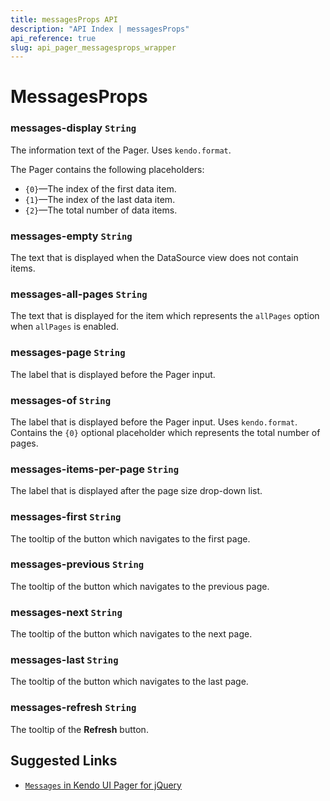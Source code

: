 ```yaml
---
title: messagesProps API
description: "API Index | messagesProps"
api_reference: true
slug: api_pager_messagesprops_wrapper
---
```


# MessagesProps

### messages-display `String`

The information text of the Pager. Uses `kendo.format`.

The Pager contains the following placeholders:

* `{0}`&mdash;The index of the first data item.
* `{1}`&mdash;The index of the last data item.
* `{2}`&mdash;The total number of data items.

### messages-empty `String`

The text that is displayed when the DataSource view does not contain items.

### messages-all-pages `String`

The text that is displayed for the item which represents the `allPages` option when `allPages` is enabled.

### messages-page `String`

The label that is displayed before the Pager input.

### messages-of `String`

The label that is displayed before the Pager input. Uses `kendo.format`. Contains the `{0}` optional placeholder which represents the total number of pages.

### messages-items-per-page `String`

The label that is displayed after the page size drop-down list.

### messages-first `String`

The tooltip of the button which navigates to the first page.

### messages-previous `String`

The tooltip of the button which navigates to the previous page.

### messages-next `String`

The tooltip of the button which navigates to the next page.

### messages-last `String`

The tooltip of the button which navigates to the last page.

### messages-refresh `String`

The tooltip of the **Refresh** button.

## Suggested Links

* [`Messages` in Kendo UI Pager for jQuery](https://docs.telerik.com/kendo-ui/api/javascript/ui/pager/configuration/messages)
